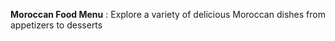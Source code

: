 **Moroccan Food Menu** : Explore a variety of delicious Moroccan dishes from appetizers to desserts

